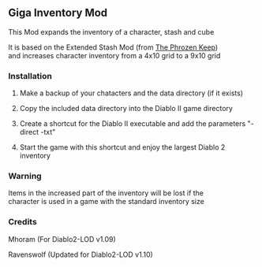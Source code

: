 ## Giga Inventory Mod

This Mod expands the inventory of a character, stash and cube

It is based on the Extended Stash Mod (from [The Phrozen Keep](https://d2mods.info/home.php))  
and increases character inventory from a 4x10 grid to a 9x10 grid

### Installation

1. Make a backup of your chatacters and the data directory (if it exists)

2. Copy the included data directory into the Diablo II game directory

3. Create a shortcut for the Diablo II executable and add the parameters "-direct -txt"

4. Start the game with this shortcut and enjoy the largest Diablo 2 inventory

### Warning

Items in the increased part of the inventory will be lost if the  
character is used in a game with the standard inventory size

### Credits

Mhoram (For Diablo2-LOD v1.09)

Ravenswolf (Updated for Diablo2-LOD v1.10)
